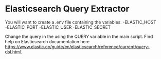 # Elasticsearch Query Extractor

You will want to create a .env file containing the variables:
-ELASTIC_HOST
-ELASTIC_PORT
-ELASTIC_USER
-ELASTIC_SECRET
  
Change the query in the using the QUERY variable in the main script. Find help on Elasticsearch documentation here https://www.elastic.co/guide/en/elasticsearch/reference/current/query-dsl.html.
